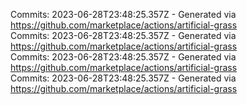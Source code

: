 Commits: 2023-06-28T23:48:25.357Z - Generated via https://github.com/marketplace/actions/artificial-grass
<br>
Commits: 2023-06-28T23:48:25.357Z - Generated via https://github.com/marketplace/actions/artificial-grass
<br>
Commits: 2023-06-28T23:48:25.357Z - Generated via https://github.com/marketplace/actions/artificial-grass
<br>
Commits: 2023-06-28T23:48:25.357Z - Generated via https://github.com/marketplace/actions/artificial-grass
<br>
